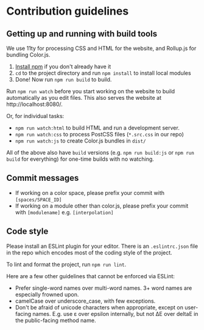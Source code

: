 # Contribution guidelines

## Getting up and running with build tools

We use 11ty for processing CSS and HTML for the website, and Rollup.js for bundling Color.js.

1. [Install npm](https://www.npmjs.com/get-npm) if you don't already have it
2. `cd` to the project directory and run `npm install` to install local modules
3. Done! Now run `npm run build` to build.

Run `npm run watch` before you start working on the website to build
automatically as you edit files. This also serves the website at http://localhost:8080/.

Or, for individual tasks:

- `npm run watch:html` to build HTML and run a development server.
- `npm run watch:css` to process PostCSS files (`*.src.css` in our repo)
- `npm run watch:js` to create Color.js bundles in `dist/`

All of the above also have `build` versions (e.g. `npm run build:js` or `npm run build` for everything) for one-time builds with no watching.

## Commit messages

- If working on a color space, please prefix your commit with `[spaces/SPACE_ID]`
- If working on a module other than color.js, please prefix your commit with `[modulename]` e.g. `[interpolation]`

## Code style

Please install an ESLint plugin for your editor. There is an `.eslintrc.json` file in the repo which encodes most of the coding style of the project.

To lint and format the project, run `npm run lint`.

Here are a few other guidelines that cannot be enforced via ESLint:

- Prefer single-word names over multi-word names. 3+ word names are especially frowned upon.
- camelCase over underscore_case, with few exceptions.
- Don't be afraid of unicode characters when appropriate, except on user-facing names. E.g. use ε over epsilon internally, but not ΔΕ over deltaE in the public-facing method name.
